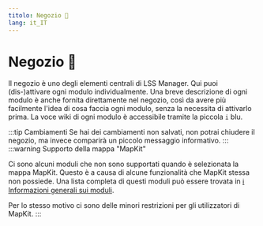 ```yaml
---
titolo: Negozio 🛒
lang: it_IT
---
```


# Negozio :shopping_cart:

Il negozio è uno degli elementi centrali di LSS Manager. Qui puoi (dis-)attivare ogni modulo individualmente. Una breve descrizione di ogni modulo è anche fornita direttamente nel negozio, così da avere più facilmente l'idea di cosa faccia ogni modulo, senza la necessita di attivarlo prima. La voce wiki di ogni modulo è accessibile tramite la piccola `i` blu.

:::tip Cambiamenti
Se hai dei cambiamenti non salvati, non potrai chiudere il negozio, ma invece comparirà un piccolo messaggio informativo.
:::
:::warning Supporto della mappa "MapKit"

Ci sono alcuni moduli che non sono supportati quando è selezionata la mappa MapKit. Questo è a causa di alcune funzionalità che MapKit stessa non possiede. Una lista completa di questi moduli può essere trovata in [ℹ️ Informazioni generali sui moduli][docs.apps].

Per lo stesso motivo ci sono delle minori restrizioni per gli utilizzatori di MapKit.
:::

<!-- ==START_FOOTER== Do NOT edit anything below this line! Any edits will be removed as content is auto generated! -->
[lssm.status]: https://status.lss-manager.de/
[lssm.discord]: https://discord.gg/RcTNjpB
[lssm.userscript]: https://v4.lss-manager.de/lssm-v4.user.js
[lssm.donations]: https://donate.lss-manager.de/
[docs]: https://docs.lss-manager.de/
[docs.home]: /it_IT/
[docs.apps]: /it_IT/apps.md
[docs.appstore]: /it_IT/appstore.md
[docs.bugs]: /it_IT/bugs.md
[docs.error_report]: /it_IT/error_report.md
[docs.faq]: /it_IT/faq.md
[docs.metadata]: /it_IT/metadata.md
[docs.other]: /it_IT/other.md
[docs.settings]: /it_IT/settings.md
[docs.suggestions]: /it_IT/suggestions.md
[docs.support]: /it_IT/support.md
[games.self]: https://operatore112.it
[tampermonkey]: https://tampermonkey.net/
[github]: https://github.com/LSS-Manager/LSSM-V.4
[github.issues]: https://github.com/LSS-Manager/LSSM-V.4/issues
[github.issues.open]: https://github.com/LSS-Manager/LSSM-V.4/issues?q=is%3Aissue+is%3Aopen+label%3Abug
